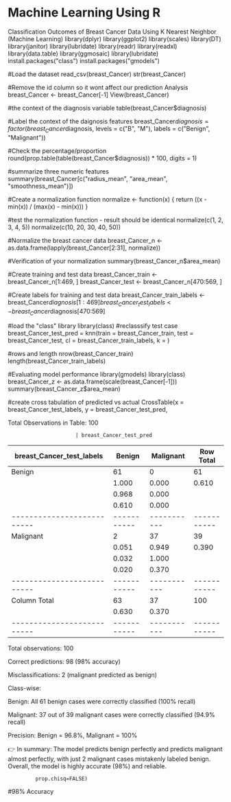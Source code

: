 # Machine Learning Using R 
Classification Outcomes of Breast Cancer Data Using K Nearest Neighbor (Machine Learning)
library(dplyr)
library(ggplot2)
library(scales)
library(DT)
library(janitor)
library(lubridate)
library(readr)
library(readxl)
library(data.table)
library(ggmosaic)
library(lubridate)
install.packages("class")
install.packages("gmodels")

#Load the dataset
read_csv(breast_Cancer)
str(breast_Cancer)

#Remove the id column so it wont affect our prediction Analysis 
breast_Cancer <- breast_Cancer[-1]
View(breast_Cancer)

#the context of the diagnosis variable 
table(breast_Cancer$diagnosis)

#Label the context of the daignosis features
breast_Cancer$diagnosis = factor(breast_Cancer$diagnosis, levels = c("B", "M"),
                                 labels = c("Benign", "Malignant"))

#Check the percentage/proportion 
round(prop.table(table(breast_Cancer$diagnosis)) * 100, digits = 1)

#summarize three numeric features 
summary(breast_Cancer[c("radius_mean", "area_mean", "smoothness_mean")])

#Create a normalization function 
normalize <- function(x) {
  return ((x - min(x)) / (max(x) - min(x)))
}

#test the normalization function - result should be identical
 normalize(c(1, 2, 3, 4, 5))
 normalize(c(10, 20, 30, 40, 50))

#Normalize the breast cancer data 
 breast_Cancer_n <- as.data.frame(lapply(breast_Cancer[2:31], normalize))

#Verification of your normalization 
 summary(breast_Cancer_n$area_mean)

#Create training and test data 
 breast_Cancer_train <- breast_Cancer_n[1:469, ]
 breast_Cancer_test <- breast_Cancer_n[470:569, ]

#Create labels for  training and test data 
 breast_Cancer_train_labels <- breast_Cancer$diagnosis[1:469]
 breast_Cancer_test_labels  <- breast_Cancer$diagnosis[470:569]
 
#load the "class" library 
 library(class)
#reclasssify test case 
breast_Cancer_test_pred = knn(train = breast_Cancer_train, test = breast_Cancer_test,
                              cl = breast_Cancer_train_labels, k = )

#rows and length 
nrow(breast_Cancer_train)
length(breast_Cancer_train_labels)


#Evaluating model performance 
library(gmodels)
library(class)
breast_Cancer_z <- as.data.frame(scale(breast_Cancer[-1]))
summary(breast_Cancer_z$area_mean)

#create cross tabulation of predicted vs actual 
CrossTable(x = breast_Cancer_test_labels, y = breast_Cancer_test_pred,

Total Observations in Table:  100 

 
                          | breast_Cancer_test_pred 
breast_Cancer_test_labels |    Benign | Malignant | Row Total | 
--------------------------|-----------|-----------|-----------|
                   Benign |        61 |         0 |        61 | 
                          |     1.000 |     0.000 |     0.610 | 
                          |     0.968 |     0.000 |           | 
                          |     0.610 |     0.000 |           | 
--------------------------|-----------|-----------|-----------|
                Malignant |         2 |        37 |        39 | 
                          |     0.051 |     0.949 |     0.390 | 
                          |     0.032 |     1.000 |           | 
                          |     0.020 |     0.370 |           | 
--------------------------|-----------|-----------|-----------|
             Column Total |        63 |        37 |       100 | 
                          |     0.630 |     0.370 |           | 
--------------------------|-----------|-----------|-----------|


Total observations: 100

Correct predictions: 98 (98% accuracy)

Misclassifications: 2 (malignant predicted as benign)

Class-wise:

Benign: All 61 benign cases were correctly classified (100% recall)

Malignant: 37 out of 39 malignant cases were correctly classified (94.9% recall)

Precision: Benign = 96.8%, Malignant = 100%

👉 In summary:
The model predicts benign perfectly and predicts malignant almost perfectly, with just 2 malignant cases mistakenly labeled benign. Overall, the model is highly accurate (98%) and reliable.




             prop.chisq=FALSE)

#98% Accuracy 
